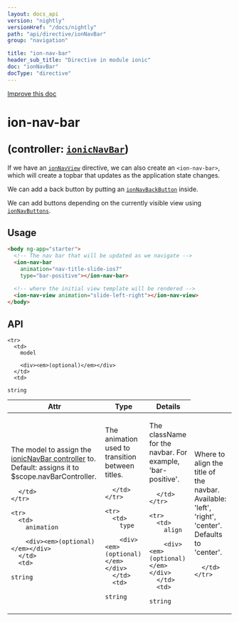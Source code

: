 ```yaml
---
layout: docs_api
version: "nightly"
versionHref: "/docs/nightly"
path: "api/directive/ionNavBar"
group: "navigation"

title: "ion-nav-bar"
header_sub_title: "Directive in module ionic"
doc: "ionNavBar"
docType: "directive"
---
```


<div class="improve-docs">
  <a href='http://github.com/driftyco/ionic/edit/master/js/ext/angular/src/directive/ionicNavBar.js#L174'>
    Improve this doc
  </a>
</div>




<h1 class="api-title">

  ion-nav-bar



<small>
  (controller: <a href="/docs/nightly/api/controller/ionicNavBar"><code>ionicNavBar</code></a>)
</small>

</h1>





If we have an <a href="/docs/nightly/api/directive/ionNavView"><code>ionNavView</code></a> directive, we can also create an
`<ion-nav-bar>`, which will create a topbar that updates as the application state changes.

We can add a back button by putting an <a href="/docs/nightly/api/directive/ionNavBackButton"><code>ionNavBackButton</code></a> inside.

We can add buttons depending on the currently visible view using
<a href="/docs/nightly/api/directive/ionNavButtons"><code>ionNavButtons</code></a>.








  
<h2 id="usage">Usage</h2>
  
```html
<body ng-app="starter">
  <!-- The nav bar that will be updated as we navigate -->
  <ion-nav-bar
    animation="nav-title-slide-ios7"
    type="bar-positive"></ion-nav-bar>

  <!-- where the initial view template will be rendered -->
  <ion-nav-view animation="slide-left-right"></ion-nav-view>
</body>
```
  
  
<h2 id="api" style="clear:both;">API</h2>

<table class="table" style="margin:0;">
  <thead>
    <tr>
      <th>Attr</th>
      <th>Type</th>
      <th>Details</th>
    </tr>
  </thead>
  <tbody>
    
    <tr>
      <td>
        model
        
        <div><em>(optional)</em></div>
      </td>
      <td>
        
  <code>string</code>
      </td>
      <td>
        <p>The model to assign the
<a href="/docs/nightly/api/controller/ionicNavBar">ionicNavBar controller</a> to.
Default: assigns it to $scope.navBarController.</p>

        
      </td>
    </tr>
    
    <tr>
      <td>
        animation
        
        <div><em>(optional)</em></div>
      </td>
      <td>
        
  <code>string</code>
      </td>
      <td>
        <p>The animation used to transition between titles.</p>

        
      </td>
    </tr>
    
    <tr>
      <td>
        type
        
        <div><em>(optional)</em></div>
      </td>
      <td>
        
  <code>string</code>
      </td>
      <td>
        <p>The className for the navbar.  For example, &#39;bar-positive&#39;.</p>

        
      </td>
    </tr>
    
    <tr>
      <td>
        align
        
        <div><em>(optional)</em></div>
      </td>
      <td>
        
  <code>string</code>
      </td>
      <td>
        <p>Where to align the title of the navbar.
Available: &#39;left&#39;, &#39;right&#39;, &#39;center&#39;. Defaults to &#39;center&#39;.</p>

        
      </td>
    </tr>
    
  </tbody>
</table>

  

  





